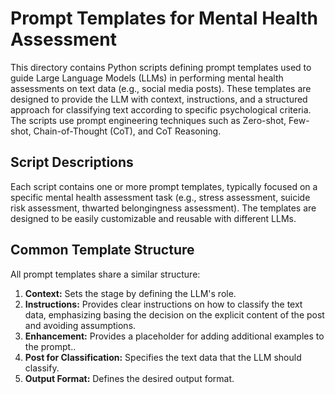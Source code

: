 # Prompt Templates for Mental Health Assessment

This directory contains Python scripts defining prompt templates used to guide Large Language Models (LLMs) in performing mental health assessments on text data (e.g., social media posts).  These templates are designed to provide the LLM with context, instructions, and a structured approach for classifying text according to specific psychological criteria. The scripts use prompt engineering techniques such as Zero-shot, Few-shot, Chain-of-Thought (CoT), and CoT Reasoning.

## Script Descriptions

Each script contains one or more prompt templates, typically focused on a specific mental health assessment task (e.g., stress assessment, suicide risk assessment, thwarted belongingness assessment).  The templates are designed to be easily customizable and reusable with different LLMs.

## Common Template Structure

All prompt templates share a similar structure:

1.  **Context:** Sets the stage by defining the LLM's role.
2.  **Instructions:** Provides clear instructions on how to classify the text data, emphasizing basing the decision on the explicit content of the post and avoiding assumptions.
4.  **Enhancement:**  Provides a placeholder for adding additional examples to the prompt..
5.  **Post for Classification:** Specifies the text data that the LLM should classify.
6.  **Output Format:** Defines the desired output format.